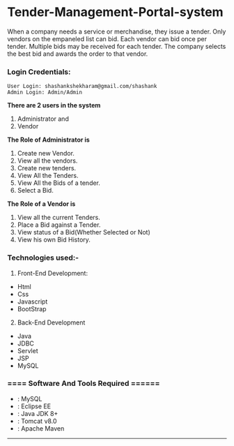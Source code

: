 # Tender-Management-Portal-system
When a company needs a service or merchandise, they issue a tender. Only vendors on the empaneled list can bid. Each vendor can bid once per tender. Multiple bids may be received for each tender. The company selects the best bid and awards the order to that vendor.


### Login Credentials:
	User Login: shashankshekharam@gmail.com/shashank
	Admin Login: Admin/Admin


**There are 2 users in the system**

1.	Administrator and
2.	Vendor

**The Role of Administrator is**

1.	Create new Vendor.
2.	View all the vendors.
3.	Create new tenders.
4.	View All the Tenders.
5.	View All the Bids of a tender.
6.	Select a Bid.

**The Role of a Vendor is**
1.	View all the current Tenders.
2.	Place a Bid against a Tender.
3.	View status of a Bid(Whether Selected or Not)
4.	View his own Bid History.
<!--

-->

### Technologies used:-
1. Front-End Development:
- Html
- Css
- Javascript
- BootStrap

2. Back-End Development
- Java
- JDBC
- Servlet
- JSP
- MySQL

### ==== Software And Tools Required ======
- : MySQL
- : Eclipse EE
- : Java JDK 8+
- : Tomcat v8.0
- : Apache Maven
---------------------------------------------